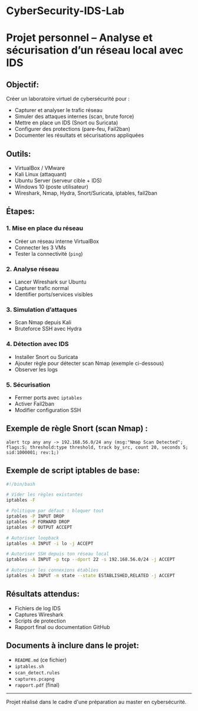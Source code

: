 # CyberSecurity-IDS-Lab

# Projet personnel – Analyse et sécurisation d’un réseau local avec IDS

## Objectif:
Créer un laboratoire virtuel de cybersécurité pour :
- Capturer et analyser le trafic réseau
- Simuler des attaques internes (scan, brute force)
- Mettre en place un IDS (Snort ou Suricata)
- Configurer des protections (pare-feu, Fail2ban)
- Documenter les résultats et sécurisations appliquées

## Outils:
- VirtualBox / VMware
- Kali Linux (attaquant)
- Ubuntu Server (serveur cible + IDS)
- Windows 10 (poste utilisateur)
- Wireshark, Nmap, Hydra, Snort/Suricata, iptables, fail2ban

## Étapes:
### 1. Mise en place du réseau
- Créer un réseau interne VirtualBox
- Connecter les 3 VMs
- Tester la connectivité (`ping`)

### 2. Analyse réseau
- Lancer Wireshark sur Ubuntu
- Capturer trafic normal
- Identifier ports/services visibles

### 3. Simulation d’attaques
- Scan Nmap depuis Kali
- Bruteforce SSH avec Hydra

### 4. Détection avec IDS
- Installer Snort ou Suricata
- Ajouter règle pour détecter scan Nmap (exemple ci-dessous)
- Observer les logs

### 5. Sécurisation
- Fermer ports avec `iptables`
- Activer Fail2ban
- Modifier configuration SSH

## Exemple de règle Snort (scan Nmap) :

```
alert tcp any any -> 192.168.56.0/24 any (msg:"Nmap Scan Detected"; flags:S; threshold:type threshold, track by_src, count 20, seconds 5; sid:1000001; rev:1;)
```

## Exemple de script iptables de base:

```bash
#!/bin/bash

# Vider les règles existantes
iptables -F

# Politique par défaut : bloquer tout
iptables -P INPUT DROP
iptables -P FORWARD DROP
iptables -P OUTPUT ACCEPT

# Autoriser loopback
iptables -A INPUT -i lo -j ACCEPT

# Autoriser SSH depuis ton réseau local
iptables -A INPUT -p tcp --dport 22 -s 192.168.56.0/24 -j ACCEPT

# Autoriser les connexions établies
iptables -A INPUT -m state --state ESTABLISHED,RELATED -j ACCEPT
```

## Résultats attendus:
- Fichiers de log IDS
- Captures Wireshark
- Scripts de protection
- Rapport final ou documentation GitHub

## Documents à inclure dans le projet:
- `README.md` (ce fichier)
- `iptables.sh`
- `scan_detect.rules`
- `captures.pcapng`
- `rapport.pdf` (final)

---

Projet réalisé dans le cadre d'une préparation au master en cybersécurité.
